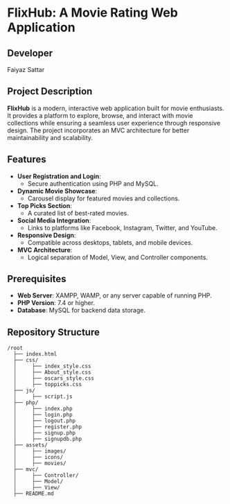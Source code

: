 # FlixHub: A Movie Rating Web Application

## Developer

Faiyaz Sattar

## Project Description

**FlixHub** is a modern, interactive web application built for movie enthusiasts. It provides a platform to explore, browse, and interact with movie collections while ensuring a seamless user experience through responsive design. The project incorporates an MVC architecture for better maintainability and scalability.

## Features

- **User Registration and Login**:
  - Secure authentication using PHP and MySQL.
- **Dynamic Movie Showcase**:
  - Carousel display for featured movies and collections.
- **Top Picks Section**:
  - A curated list of best-rated movies.
- **Social Media Integration**:
  - Links to platforms like Facebook, Instagram, Twitter, and YouTube.
- **Responsive Design**:
  - Compatible across desktops, tablets, and mobile devices.
- **MVC Architecture**:
  - Logical separation of Model, View, and Controller components.

## Prerequisites

- **Web Server**: XAMPP, WAMP, or any server capable of running PHP.
- **PHP Version**: 7.4 or higher.
- **Database**: MySQL for backend data storage.

## Repository Structure
```
/root
  ├── index.html
  ├── css/
  │     ├── index_style.css
  │     ├── About_style.css
  │     ├── oscars_style.css
  │     ├── toppicks.css
  ├── js/
  │     ├── script.js
  ├── php/
  │     ├── index.php
  │     ├── login.php
  │     ├── logout.php
  │     ├── register.php
  │     ├── signup.php
  │     ├── signupdb.php
  ├── assets/
  │     ├── images/
  │     ├── icons/
  │     ├── movies/
  ├── mvc/
  │     ├── Controller/
  │     ├── Model/
  │     ├── View/
  ├── README.md

